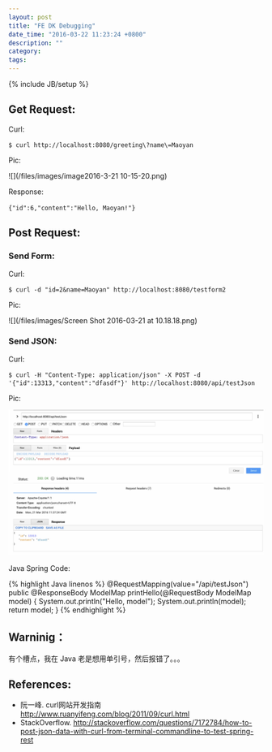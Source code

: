 ```yaml
---
layout: post
title: "FE DK Debugging"
date_time: "2016-03-22 11:23:24 +0800"
description: ""
category:
tags:
---
```

{% include JB/setup %}

## Get Request:

Curl:

    $ curl http://localhost:8080/greeting\?name\=Maoyan

Pic:

![](/files/images/image2016-3-21 10-15-20.png)

Response:

`{"id":6,"content":"Hello, Maoyan!"}`

## Post Request:

### Send Form:

Curl:

    $ curl -d "id=2&name=Maoyan" http://localhost:8080/testform2

Pic:

![](/files/images/Screen Shot 2016-03-21 at 10.18.18.png)

### Send JSON:

Curl:

    $ curl -H "Content-Type: application/json" -X POST -d '{"id":13313,"content":"dfasdf"}' http://localhost:8080/api/testJson

Pic:

![](/files/images/74mm3yRC3WYi78pP.jpg)

Java Spring Code:

{% highlight Java linenos %}
@RequestMapping(value="/api/testJson")
public @ResponseBody ModelMap printHello(@RequestBody ModelMap model) {
    System.out.println("Hello, model");
    System.out.println(model);
    return model;
}
{% endhighlight %}

## Warninig：

有个槽点，我在 Java 老是想用单引号，然后报错了。。。

## References:

- 阮一峰. curl网站开发指南 <http://www.ruanyifeng.com/blog/2011/09/curl.html>
- StackOverflow. <http://stackoverflow.com/questions/7172784/how-to-post-json-data-with-curl-from-terminal-commandline-to-test-spring-rest>
